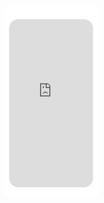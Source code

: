 <style>
  .demo-model{
  font-size: 16px;
  background-color: #fff;
  width: 310px;
  height: 627.87024px;
  position: fixed;
  z-index: 10;
  margin: 0;
  top: calc(50vh - 363.93512px + 1.8rem);
  box-sizing: border-box;
  overflow-y: auto;
  background-image: url(../static/iPhoneX_model.png);
  background-repeat: no-repeat;
  background-size: 100%;
  border-radius: 30px;
  padding: 48px 23px 38px 16px;
}
.model-content{
  box-sizing: border-box;
    width: 100%;
    height: 100%;
    border-bottom-left-radius: 30px;
}
.iframe{
          height: 100%;
    width: 100%;
    border-radius: 30px;
}
</style>
<div class="demo-model"><div class="model-content"><iframe scrolling="auto" frameborder="0" src="https://uct-h5-1257264070.cos-website.ap-guangzhou.myqcloud.com?current=2" id="demo-modal" class="iframe"></iframe></div></div>
<link>